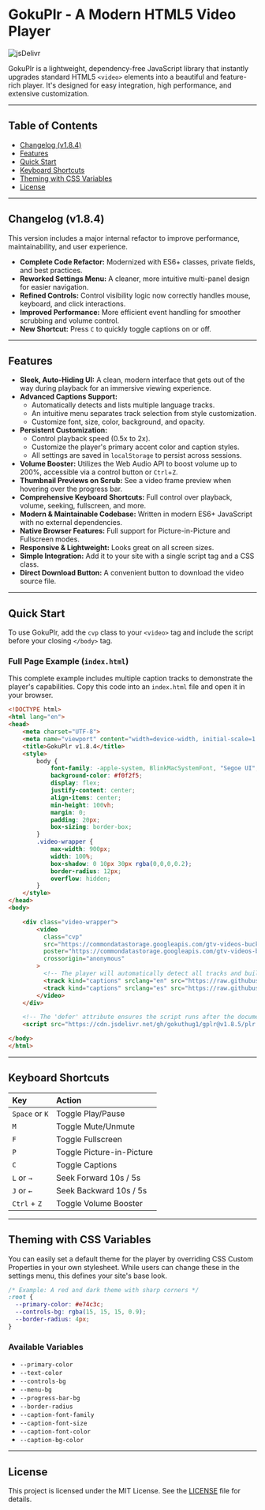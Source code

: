 # GokuPlr - A Modern HTML5 Video Player

![jsDelivr](https://data.jsdelivr.com/v1/package/gh/gokuthug1/gplr/badge?)

GokuPlr is a lightweight, dependency-free JavaScript library that instantly upgrades standard HTML5 `<video>` elements into a beautiful and feature-rich player. It's designed for easy integration, high performance, and extensive customization.

---

## Table of Contents

- [Changelog (v1.8.4)](#changelog-v184)
- [Features](#features)
- [Quick Start](#quick-start)
- [Keyboard Shortcuts](#keyboard-shortcuts)
- [Theming with CSS Variables](#theming-with-css-variables)
- [License](#license)

---

## Changelog (v1.8.4)

This version includes a major internal refactor to improve performance, maintainability, and user experience.

- **Complete Code Refactor:** Modernized with ES6+ classes, private fields, and best practices.
- **Reworked Settings Menu:** A cleaner, more intuitive multi-panel design for easier navigation.
- **Refined Controls:** Control visibility logic now correctly handles mouse, keyboard, and click interactions.
- **Improved Performance:** More efficient event handling for smoother scrubbing and volume control.
- **New Shortcut:** Press `C` to quickly toggle captions on or off.

---

## Features

- **Sleek, Auto-Hiding UI:** A clean, modern interface that gets out of the way during playback for an immersive viewing experience.
- **Advanced Captions Support:**
    - Automatically detects and lists multiple language tracks.
    - An intuitive menu separates track selection from style customization.
    - Customize font, size, color, background, and opacity.
- **Persistent Customization:**
    - Control playback speed (0.5x to 2x).
    - Customize the player's primary accent color and caption styles.
    - All settings are saved in `localStorage` to persist across sessions.
- **Volume Booster:** Utilizes the Web Audio API to boost volume up to 200%, accessible via a control button or `Ctrl`+`Z`.
- **Thumbnail Previews on Scrub:** See a video frame preview when hovering over the progress bar.
- **Comprehensive Keyboard Shortcuts:** Full control over playback, volume, seeking, fullscreen, and more.
- **Modern & Maintainable Codebase:** Written in modern ES6+ JavaScript with no external dependencies.
- **Native Browser Features:** Full support for Picture-in-Picture and Fullscreen modes.
- **Responsive & Lightweight:** Looks great on all screen sizes.
- **Simple Integration:** Add it to your site with a single script tag and a CSS class.
- **Direct Download Button:** A convenient button to download the video source file.

---

## Quick Start

To use GokuPlr, add the `cvp` class to your `<video>` tag and include the script before your closing `</body>` tag.

### Full Page Example (`index.html`)

This complete example includes multiple caption tracks to demonstrate the player's capabilities. Copy this code into an `index.html` file and open it in your browser.

```html
<!DOCTYPE html>
<html lang="en">
<head>
    <meta charset="UTF-8">
    <meta name="viewport" content="width=device-width, initial-scale=1.0">
    <title>GokuPlr v1.8.4</title>
    <style>
        body {
            font-family: -apple-system, BlinkMacSystemFont, "Segoe UI", Roboto, Helvetica, Arial, sans-serif;
            background-color: #f0f2f5;
            display: flex;
            justify-content: center;
            align-items: center;
            min-height: 100vh;
            margin: 0;
            padding: 20px;
            box-sizing: border-box;
        }
        .video-wrapper {
            max-width: 900px;
            width: 100%;
            box-shadow: 0 10px 30px rgba(0,0,0,0.2);
            border-radius: 12px;
            overflow: hidden;
        }
    </style>
</head>
<body>

    <div class="video-wrapper">
        <video
          class="cvp"
          src="https://commondatastorage.googleapis.com/gtv-videos-bucket/sample/BigBuckBunny.mp4"
          poster="https://commondatastorage.googleapis.com/gtv-videos-bucket/sample/images/BigBuckBunny.jpg"
          crossorigin="anonymous"
        >
          <!-- The player will automatically detect all tracks and build the captions menu -->
          <track kind="captions" srclang="en" src="https://raw.githubusercontent.com/tnb1j/-/refs/heads/main/captions.vtt" label="English" default />
          <track kind="captions" srclang="es" src="https://raw.githubusercontent.com/tnb1j/-/refs/heads/main/captionses.vtt" label="Español" />
        </video>
    </div>

    <!-- The 'defer' attribute ensures the script runs after the document is parsed -->
    <script src="https://cdn.jsdelivr.net/gh/gokuthug1/gplr@v1.8.5/plr.js" defer></script>

</body>
</html>
```
---

## Keyboard Shortcuts

| Key | Action |
| :--- | :--- |
| `Space` or `K` | Toggle Play/Pause |
| `M` | Toggle Mute/Unmute |
| `F` | Toggle Fullscreen |
| `P` | Toggle Picture-in-Picture |
| `C` | Toggle Captions |
| `L` or `→` | Seek Forward 10s / 5s |
| `J` or `←` | Seek Backward 10s / 5s |
| `Ctrl` + `Z` | Toggle Volume Booster |

---

## Theming with CSS Variables

You can easily set a default theme for the player by overriding CSS Custom Properties in your own stylesheet. While users can change these in the settings menu, this defines your site's base look.

```css
/* Example: A red and dark theme with sharp corners */
:root {
  --primary-color: #e74c3c;
  --controls-bg: rgba(15, 15, 15, 0.9);
  --border-radius: 4px;
}
```
### Available Variables

-   `--primary-color`
-   `--text-color`
-   `--controls-bg`
-   `--menu-bg`
-   `--progress-bar-bg`
-   `--border-radius`
-   `--caption-font-family`
-   `--caption-font-size`
-   `--caption-font-color`
-   `--caption-bg-color`

---

## License

This project is licensed under the MIT License. See the [LICENSE](LICENSE) file for details.
